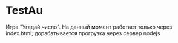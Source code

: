 # TestAu
Игра "Угадай число".
На данный момент работает только через index.html; дорабатывается прогрузка через сервер nodejs
